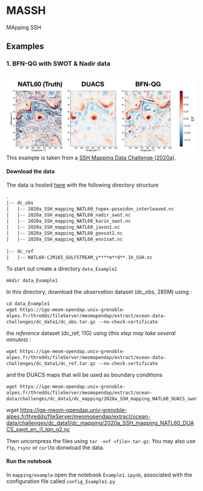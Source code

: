 # MASSH
MApping SSH 


## Examples
### 1. BFN-QG with SWOT & Nadir data
![BFN-QG](images/BFN-QG.png)
This example is taken from a [SSH Mapping Data Challenge (2020a)](https://github.com/ocean-data-challenges/2020a_SSH_mapping_NATL60).
#### Download the data
The data is hosted [here](https://ige-meom-opendap.univ-grenoble-alpes.fr/thredds/catalog/meomopendap/extract/ocean-data-challenges/dc_data1/catalog.html) with the following directory structure

```
. 
|-- dc_obs
|   |-- 2020a_SSH_mapping_NATL60_topex-poseidon_interleaved.nc
|   |-- 2020a_SSH_mapping_NATL60_nadir_swot.nc 
|   |-- 2020a_SSH_mapping_NATL60_karin_swot.nc
|   |-- 2020a_SSH_mapping_NATL60_jason1.nc
|   |-- 2020a_SSH_mapping_NATL60_geosat2.nc
|   |-- 2020a_SSH_mapping_NATL60_envisat.nc

|-- dc_ref
|   |-- NATL60-CJM165_GULFSTREAM_y****m**d**.1h_SSH.nc

```

To start out create a directory ```data_Example1```
```shell
mkdir data_Example1
```

In this directory, download the *observation* dataset (dc_obs, 285M) using : 
```shell
cd data_Example1
wget https://ige-meom-opendap.univ-grenoble-alpes.fr/thredds/fileServer/meomopendap/extract/ocean-data-challenges/dc_data1/dc_obs.tar.gz --no-check-certificate
```
the *reference* dataset (dc_ref, 11G) using (*this step may take several minutes*) : 

```shell
wget https://ige-meom-opendap.univ-grenoble-alpes.fr/thredds/fileServer/meomopendap/extract/ocean-data-challenges/dc_data1/dc_ref.tar.gz --no-check-certificate
```

and the DUACS maps that will be used as boundary conditions
```shell
wget https://ige-meom-opendap.univ-grenoble-alpes.fr/thredds/fileServer/meomopendap/extract/ocean-data/challenges/dc_data1/dc_mapping/2020a_SSH_mapping_NATL60_DUACS_swot_en_j1_tpn_g2.nc
```
wget https://ige-meom-opendap.univ-grenoble-alpes.fr/thredds/fileServer/meomopendap/extract/ocean-data/challenges/dc_data1/dc_mapping/2020a_SSH_mapping_NATL60_DUACS_swot_en_j1_tpn_g2.nc

Then uncompress the files using `tar -xvf <file>.tar.gz`. You may also use `ftp`, `rsync` or `curl`to donwload the data.  


#### Run the notebook
In ```mapping/example``` open the notebook ```Èxample1.ipynb```, associated with the configuration file called ```config_Example1.py```
